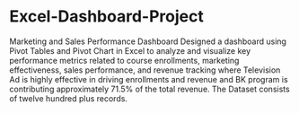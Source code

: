 # Excel-Dashboard-Project
Marketing and Sales Performance Dashboard
Designed a dashboard using Pivot Tables and Pivot Chart in Excel to analyze and visualize key performance metrics related to course enrollments, marketing effectiveness, sales performance, and revenue tracking where Television Ad is highly effective in driving enrollments and revenue and BK program is contributing approximately 71.5% of the total revenue. The Dataset consists of twelve hundred plus records.
